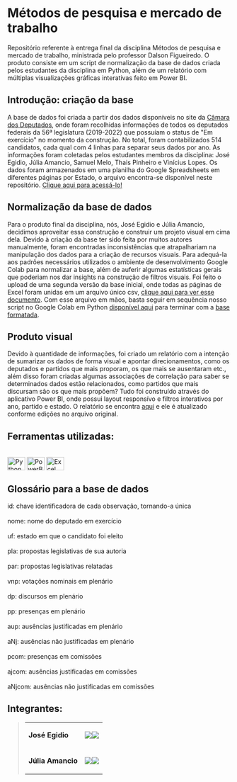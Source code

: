 # Métodos de pesquisa e mercado de trabalho
Repositório referente à entrega final da disciplina Métodos de pesquisa e mercado de trabalho, ministrada pelo professor Dalson Figueiredo. O produto consiste em um script de normalização da base de dados criada pelos estudantes da disciplina em Python, além de um relatório com múltiplas visualizações gráficas interativas feito em Power BI.

## Introdução: criação da base
A base de dados foi criada a partir dos dados disponíveis no site da <a href="https://www.camara.leg.br/deputados/quem-sao">Câmara dos Deputados</a>, onde foram recolhidas informações de todos os deputados federais da 56ª legislatura (2019-2022) que possuíam o status de "Em exercício" no momento da construção. No total, foram contabilizados 514 candidatos, cada qual com 4 linhas para separar seus dados por ano. As informações foram coletadas pelos estudantes membros da disciplina: José Egidio, Júlia Amancio, Samuel Melo, Thais Pinheiro e Vinícius Lopes. Os dados foram armazenados em uma planilha do Google Spreadsheets em diferentes páginas por Estado, o arquivo encontra-se disponível neste repositório. <a href="https://github.com/SoobinCPRI/metodosCPRI/blob/main/Bases%20de%20dados/base_inicial.xlsx">Clique aqui para acessá-lo!</a>

## Normalização da base de dados
Para o produto final da disciplina, nós, José Egidio e Júlia Amancio, decidimos aproveitar essa construção e construir um projeto visual em cima dela. Devido à criação da base ter sido feita por muitos autores manualmente, foram encontradas inconsistências que atrapalhariam na manipulação dos dados para a criação de recursos visuais. Para adequá-la aos padrões necessários utilizados o ambiente de desenvolvimento Google Colab para normalizar a base, além de auferir algumas estatísticas gerais que poderiam nos dar insights na construção de filtros visuais. Foi feito o upload de uma segunda versão da base inicial, onde todas as páginas de Excel foram unidas em um arquivo único csv, <a href="https://github.com/SoobinCPRI/metodosCPRI/blob/main/Bases%20de%20dados/base_unida.csv">clique aqui para ver esse documento</a>. Com esse arquivo em mãos, basta seguir em sequência nosso script no Google Colab em Python <a href="https://github.com/SoobinCPRI/metodosCPRI/blob/main/Visuais/Produto_Jose_Julia.ipynb">disponível aqui</a> para terminar com a <a href="https://github.com/SoobinCPRI/metodosCPRI/blob/main/Bases%20de%20dados/base_formatada.csv">base formatada</a>.

## Produto visual
Devido à quantidade de informações, foi criado um relatório com a intenção de sumarizar os dados de forma visual e apontar direcionamentos, como os deputados e partidos que mais proporam, os que mais se ausentaram etc., além disso foram criadas algumas associações de correlação para saber se determinados dados estão relacionados, como partidos que mais discursam são os que mais propõem? Tudo foi construído através do aplicativo Power BI, onde possui layout responsívo e filtros interativos por ano, partido e estado. O relatório se encontra <a href="https://app.powerbi.com/view?r=eyJrIjoiM2Y1NWJjNTQtYThiYS00NWM0LTllMjEtOWMyYzI5YTQ5NDdhIiwidCI6ImUyZjc3ZDAwLTAxNjMtNGNmNi05MmIwLTQ4NGJhZmY5ZGY3ZCJ9&pageName=ReportSection296fc11b9424c389cd59">aqui</a> e ele é atualizado conforme edições no arquivo original.

## Ferramentas utilizadas:
<div style="display: inline_block"><br>
  <img align="center" alt="Python" height="30" width="40" src="https://cdn.jsdelivr.net/gh/devicons/devicon/icons/python/python-original.svg">
  <img align="center" alt="PowerBI" height="30" width="40" src="https://github.com/microsoft/PowerBI-Icons/blob/main/SVG/Power-BI.svg">
  <img align="center" alt="Excel" height="30" width="40" src="https://github.com/sempostma/office365-icons/blob/master/svg/excel.svg">
</div>

## Glossário para a base de dados
id: chave identificadora de cada observação, tornando-a única<br>
<br>nome: nome do deputado em exercício<br>
<br>uf: estado em que o candidato foi eleito<br>
<br>pla: propostas legislativas de sua autoria<br>
<br>par: propostas legislativas relatadas<br>
<br>vnp: votações nominais em plenário<br>
<br>dp: discursos em plenário<br>
<br>pp: presenças em plenário<br>
<br>aup: ausências justificadas em plenário<br>
<br>aNj: ausências não justificadas em plenário<br>
<br>pcom: presenças em comissões<br>
<br>ajcom: ausências justificadas em comissões<br>
<br>aNjcom: ausências não justificadas em comissões<br>
## Integrantes: 

> <table>
  <tbody>
<tr>
    <td><p align="left-center"><b>José Egidio</b></p></td>
    <td><a href="https://github.com/SoobinCPRI" target="_blank"><img src="https://img.shields.io/badge/GitHub-100000?style=for-the-badge&logo=github&logoColor=white" target="_blank" align="center"></a><a href="https://www.linkedin.com/in/josé-egidio-39ab99224" target="_blank"><img src="https://img.shields.io/badge/-LinkedIn-%230077B5?style=for-the-badge&logo=linkedin&logoColor=white" target="_blank" align="center"></a></td>
  </tr>
 
<tr>
    <td><p align="left-center"><b>Júlia Amancio</b></p></td>
    <td><a href="" target="_blank"><img src="https://img.shields.io/badge/GitHub-100000?style=for-the-badge&logo=github&logoColor=white" target="_blank" align="center"></a><a href="https://www.linkedin.com/in/julia-amancio" target="_blank"><img src="https://img.shields.io/badge/-LinkedIn-%230077B5?style=for-the-badge&logo=linkedin&logoColor=white" target="_blank" align="center"></a></td>
  </tr>


  </tbody>
 </table>
